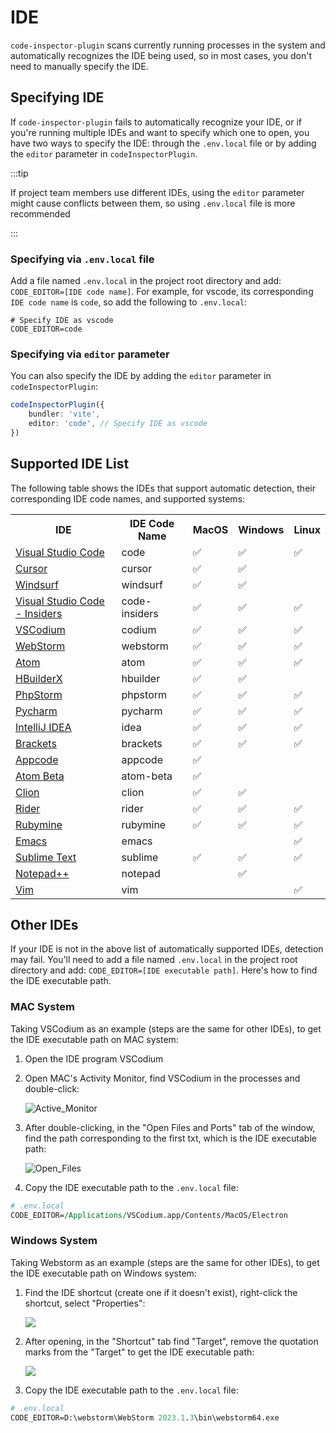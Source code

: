 # IDE

`code-inspector-plugin` scans currently running processes in the system and automatically recognizes the IDE being used, so in most cases, you don't need to manually specify the IDE.

## Specifying IDE

If `code-inspector-plugin` fails to automatically recognize your IDE, or if you're running multiple IDEs and want to specify which one to open, you have two ways to specify the IDE: through the `.env.local` file or by adding the `editor` parameter in `codeInspectorPlugin`.

:::tip

If project team members use different IDEs, using the `editor` parameter might cause conflicts between them, so using `.env.local` file is more recommended

:::

### Specifying via `.env.local` file

Add a file named `.env.local` in the project root directory and add: `CODE_EDITOR=[IDE code name]`. For example, for vscode, its corresponding `IDE code name` is `code`, so add the following to `.env.local`:

```shell
# Specify IDE as vscode
CODE_EDITOR=code
```

### Specifying via `editor` parameter

You can also specify the IDE by adding the `editor` parameter in `codeInspectorPlugin`:

```ts
codeInspectorPlugin({
    bundler: 'vite',
    editor: 'code', // Specify IDE as vscode
})
```

## Supported IDE List

The following table shows the IDEs that support automatic detection, their corresponding IDE code names, and supported systems:

<table>
    <tr>
        <th>IDE</th>
        <th>IDE Code Name</th>
        <th>MacOS</th>
        <th>Windows</th>
        <th>Linux</th>        
    </tr>
    <tr>
        <td><a href="https://code.visualstudio.com/" target="_blank">Visual Studio Code</a></td>
        <td>code</td>
        <td>✅</td>
        <td>✅</td>
        <td>✅</td>
    </tr>
    <tr>
        <td><a href="https://www.cursor.com/" target="_blank">Cursor</a></td>
        <td>cursor</td>
        <td>✅</td>
        <td>✅</td>
        <td></td>
    </tr>
    <tr>
        <td><a href="https://codeium.com/windsurf" target="_blank">Windsurf</a></td>
        <td>windsurf</td>
        <td>✅</td>
        <td>✅</td>
        <td></td>
    </tr>
    <tr>
        <td><a href="https://insiders.vscode.dev/" target="_blank">Visual Studio Code - Insiders</a></td>
        <td>code-insiders</td>
        <td>✅</td>
        <td>✅</td>
        <td>✅</td>
    </tr>
    <tr>
        <td><a href="https://vscodium.com/" target="_blank">VSCodium</a></td>
        <td>codium</td>
        <td>✅</td>
        <td>✅</td>
        <td>✅</td>
    </tr>
    <tr>
        <td><a href="https://www.jetbrains.com/webstorm/" target="_blank">WebStorm</a></td>
        <td>webstorm</td>
        <td>✅</td>
        <td>✅</td>
        <td>✅</td>
    </tr>
    <tr>
        <td><a href="https://atom-editor.cc/" target="_blank">Atom</a></td>
        <td>atom</td>
        <td>✅</td>
        <td>✅</td>
        <td>✅</td>
    </tr>
    <tr>
        <td><a href="https://www.dcloud.io/hbuilderx.html" target="_blank">HBuilderX</a></td>
        <td>hbuilder</td>
        <td>✅</td>
        <td>✅</td>
        <td></td>
    </tr>
    <tr>
        <td><a href="https://www.jetbrains.com/phpstorm/" target="_blank">PhpStorm</a></td>
        <td>phpstorm</td>
        <td>✅</td>
        <td>✅</td>
        <td>✅</td>
    </tr>
    <tr>
        <td><a href="https://www.jetbrains.com/pycharm/" target="_blank">Pycharm</a></td>
        <td>pycharm</td>
        <td>✅</td>
        <td>✅</td>
        <td>✅</td>
    </tr>
    <tr>
        <td><a href="https://www.jetbrains.com/idea/" target="_blank">IntelliJ IDEA</a></td>
        <td>idea</td>
        <td>✅</td>
        <td>✅</td>
        <td>✅</td>
    </tr>
    <tr>
        <td><a href="https://brackets.io/" target="_blank">Brackets</a></td>
        <td>brackets</td>
        <td>✅</td>
        <td>✅</td>
        <td>✅</td>
    </tr>
    <tr>
        <td><a href="https://www.jetbrains.com/objc/" target="_blank">Appcode</a></td>
        <td>appcode</td>
        <td>✅</td>
        <td></td>
        <td></td>
    </tr>
    <tr>
        <td><a href="https://atom-editor.cc/beta/" target="_blank">Atom Beta</a></td>
        <td>atom-beta</td>
        <td>✅</td>
        <td></td>
        <td></td>
    </tr>
    <tr>
        <td><a href="https://www.jetbrains.com/clion/" target="_blank">Clion</a></td>
        <td>clion</td>
        <td>✅</td>
        <td>✅</td>
        <td></td>
    </tr>
    <tr>
        <td><a href="https://www.jetbrains.com/rider/" target="_blank">Rider</a></td>
        <td>rider</td>
        <td>✅</td>
        <td>✅</td>
        <td>✅</td>
    </tr>
    <tr>
        <td><a href="https://www.jetbrains.com/ruby/" target="_blank">Rubymine</a></td>
        <td>rubymine</td>
        <td>✅</td>
        <td>✅</td>
        <td>✅</td>
    </tr>
    <tr>
        <td><a href="https://www.gnu.org/software/emacs/" target="_blank">Emacs</a></td>
        <td>emacs</td>
        <td></td>
        <td></td>
        <td>✅</td>
    </tr>
    <tr>
        <td><a href="https://www.sublimetext.com/" target="_blank">Sublime Text</a></td>
        <td>sublime</td>
        <td>✅</td>
        <td>✅</td>
        <td>✅</td>
    </tr>
    <tr>
        <td><a href="https://notepad-plus-plus.org/download/v7.5.4.html" target="_blank">Notepad++</a></td>
        <td>notepad</td>
        <td></td>
        <td>✅</td>
        <td></td>
    </tr>
    <tr>
        <td><a href="http://www.vim.org/" target="_blank">Vim</a></td>
        <td>vim</td>
        <td></td>
        <td></td>
        <td>✅</td>
    </tr>
</table>

## Other IDEs

If your IDE is not in the above list of automatically supported IDEs, detection may fail. You'll need to add a file named `.env.local` in the project root directory and add: `CODE_EDITOR=[IDE executable path]`. Here's how to find the IDE executable path.

### MAC System

Taking VSCodium as an example (steps are the same for other IDEs), to get the IDE executable path on MAC system:

1. Open the IDE program VSCodium
2. Open MAC's Activity Monitor, find VSCodium in the processes and double-click:

   ![Active_Monitor](https://github.com/zh-lx/code-inspector/assets/73059627/17d65dc1-82ff-439f-aeba-8e3056cd2a1b)
3. After double-clicking, in the "Open Files and Ports" tab of the window, find the path corresponding to the first txt, which is the IDE executable path:

   ![Open_Files](https://github.com/zh-lx/code-inspector/assets/73059627/f27a61f4-1c57-4687-83c7-6078533d62b4)
4. Copy the IDE executable path to the `.env.local` file:

```perl
# .env.local
CODE_EDITOR=/Applications/VSCodium.app/Contents/MacOS/Electron
```

### Windows System

Taking Webstorm as an example (steps are the same for other IDEs), to get the IDE executable path on Windows system:

1. Find the IDE shortcut (create one if it doesn't exist), right-click the shortcut, select "Properties":

   <img src="https://github.com/zh-lx/code-inspector/assets/73059627/6db6899f-fec5-474a-bffb-de8a394df777" style="max-width: 400px" />
2. After opening, in the "Shortcut" tab find "Target", remove the quotation marks from the "Target" to get the IDE executable path:

   <img src="https://github.com/zh-lx/code-inspector/assets/73059627/f5067697-a246-4566-a530-ca83f9803bf5" style="max-width: 400px" />
3. Copy the IDE executable path to the `.env.local` file:

```perl
# .env.local
CODE_EDITOR=D:\webstorm\WebStorm 2023.1.3\bin\webstorm64.exe
```